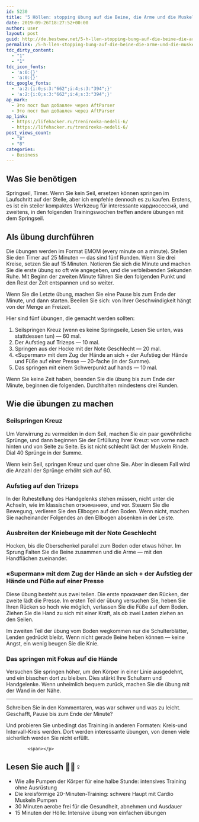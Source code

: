 ```yaml
---
id: 5230
title: '5 Höllen: stopping übung auf die Beine, die Arme und die Muskeln Rinde'
date: 2019-09-26T18:27:52+00:00
author: user
layout: post
guid: http://de.bestwow.net/5-h-llen-stopping-bung-auf-die-beine-die-arme-und-die-muskeln-rinde/
permalink: /5-h-llen-stopping-bung-auf-die-beine-die-arme-und-die-muskeln-rinde/
tdc_dirty_content:
  - "1"
  - "1"
tdc_icon_fonts:
  - 'a:0:{}'
  - 'a:0:{}'
tdc_google_fonts:
  - 'a:2:{i:0;s:3:"662";i:4;s:3:"394";}'
  - 'a:2:{i:0;s:3:"662";i:4;s:3:"394";}'
ap_mark:
  - Это пост был добавлен через AftParser
  - Это пост был добавлен через AftParser
ap_link:
  - https://lifehacker.ru/trenirovka-nedeli-6/
  - https://lifehacker.ru/trenirovka-nedeli-6/
post_views_count:
  - "8"
  - "8"
categories:
  - Business
---
```

## Was Sie benötigen

Springseil, Timer. Wenn Sie kein Seil, ersetzen können springen im Laufschritt auf der Stelle, aber ich empfehle dennoch es zu kaufen. Erstens, es ist ein steiler kompaktes Werkzeug für interessante кардиосессий, und zweitens, in den folgenden Trainingswochen treffen andere übungen mit dem Springseil.

## Als übung durchführen

Die übungen werden im Format EMOM (every minute on a minute). Stellen Sie den Timer auf 25 Minuten — das sind fünf Runden. Wenn Sie drei Kreise, setzen Sie auf 15 Minuten. Notieren Sie sich die Minute und machen Sie die erste übung so oft wie angegeben, und die verbleibenden Sekunden Ruhe. Mit Beginn der zweiten Minute führen Sie den folgenden Punkt und den Rest der Zeit entspannen und so weiter.

Wenn Sie die Letzte übung, machen Sie eine Pause bis zum Ende der Minute, und dann starten. Beeilen Sie sich: von Ihrer Geschwindigkeit hängt von der Menge an Freizeit.

Hier sind fünf übungen, die gemacht werden sollten:

  1. Seilspringen Kreuz (wenn es keine Springseile, Lesen Sie unten, was stattdessen tun) — 60 mal.
  2. Der Aufstieg auf Trizeps — 10 mal.
  3. Springen aus der Hocke mit der Note Geschlecht — 20 mal.
  4. «Superman» mit dem Zug der Hände an sich + der Aufstieg der Hände und Füße auf einer Presse — 20-fache (in der Summe).
  5. Das springen mit einem Schwerpunkt auf hands — 10 mal.

Wenn Sie keine Zeit haben, beenden Sie die übung bis zum Ende der Minute, beginnen die folgenden. Durchhalten mindestens drei Runden.

## Wie die übungen zu machen

### Seilspringen Kreuz

<div>
</div>

Um Verwirrung zu vermeiden in dem Seil, machen Sie ein paar gewöhnliche Sprünge, und dann beginnen Sie der Erfüllung Ihrer Kreuz: von vorne nach hinten und von Seite zu Seite. Es ist nicht schlecht lädt der Muskeln Rinde. Dial 40 Sprünge in der Summe.

Wenn kein Seil, springen Kreuz und quer ohne Sie. Aber in diesem Fall wird die Anzahl der Sprünge erhöht sich auf 60.  


<div>
</div>

### Aufstieg auf den Trizeps

<div>
</div>

In der Ruhestellung des Handgelenks stehen müssen, nicht unter die Achseln, wie im klassischen отжиманиях, und vor. Steuern Sie die Bewegung, verlieren Sie den Ellbogen auf den Boden. Wenn nicht, machen Sie nacheinander Folgendes an den Ellbogen absenken in der Leiste.  


<div>
</div>

### Ausbreiten der Kniebeuge mit der Note Geschlecht

<div>
</div>

Hocken, bis die Oberschenkel parallel zum Boden oder etwas höher. Im Sprung Falten Sie die Beine zusammen und die Arme — mit den Handflächen zueinander.

### «Superman» mit dem Zug der Hände an sich + der Aufstieg der Hände und Füße auf einer Presse

<div>
</div>

Diese übung besteht aus zwei teilen. Die erste прокачает den Rücken, der zweite lädt die Presse. Im ersten Teil der übung versuchen Sie, heben Sie Ihren Rücken so hoch wie möglich, verlassen Sie die Füße auf dem Boden. Ziehen Sie die Hand zu sich mit einer Kraft, als ob zwei Lasten ziehen an den Seilen.

Im zweiten Teil der übung vom Boden wegkommen nur die Schulterblätter, Lenden gedrückt bleibt. Wenn nicht gerade Beine heben können — keine Angst, ein wenig beugen Sie die Knie.

### Das springen mit Fokus auf die Hände

<div>
</div>

Versuchen Sie springen höher, um den Körper in einer Linie ausgedehnt, und ein bisschen dort zu bleiben. Dies stärkt Ihre Schultern und Handgelenke. Wenn unheimlich bequem zurück, machen Sie die übung mit der Wand in der Nähe.

* * *

Schreiben Sie in den Kommentaren, was war schwer und was zu leicht. Geschafft, Pause bis zum Ende der Minute?

Und probieren Sie unbedingt das Training in anderen Formaten: Kreis-und Intervall-Kreis werden. Dort werden interessante übungen, von denen viele sicherlich werden Sie nicht erfüllt.

            <span></p> 

<div>
  <h2 class="read-also__title">
    <span>Lesen Sie auch</span> <span>👊🤸♀️ </span>
  </h2>
  
  <ul class="read-also__list">
    <li>
      Wie alle Pumpen der Körper für eine halbe Stunde: intensives Training ohne Ausrüstung
    </li>
    <li>
      Die kreisförmige 20-Minuten-Training: schwere Haupt mit Cardio Muskeln Pumpen
    </li>
    <li>
      30 Minuten aerobe frei für die Gesundheit, abnehmen und Ausdauer
    </li>
    <li>
      15 Minuten der Hölle: Intensive übung von einfachen übungen
    </li>
  </ul>
</div>

<p>
  </span>
</p>